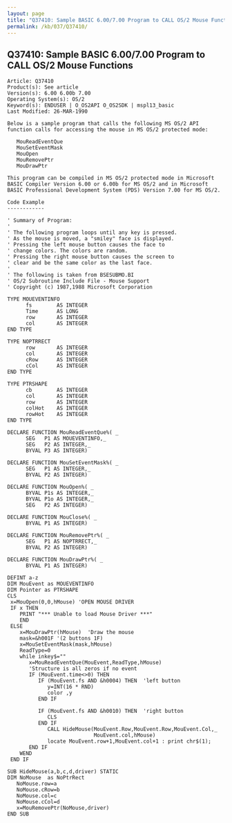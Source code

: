 ```yaml
---
layout: page
title: "Q37410: Sample BASIC 6.00/7.00 Program to CALL OS/2 Mouse Functions"
permalink: /kb/037/Q37410/
---
```


## Q37410: Sample BASIC 6.00/7.00 Program to CALL OS/2 Mouse Functions

	Article: Q37410
	Product(s): See article
	Version(s): 6.00 6.00b 7.00
	Operating System(s): OS/2
	Keyword(s): ENDUSER | O_OS2API O_OS2SDK | mspl13_basic
	Last Modified: 26-MAR-1990
	
	Below is a sample program that calls the following MS OS/2 API
	function calls for accessing the mouse in MS OS/2 protected mode:
	
	   MouReadEventQue
	   MouSetEventMask
	   MouOpen
	   MouRemovePtr
	   MouDrawPtr
	
	This program can be compiled in MS OS/2 protected mode in Microsoft
	BASIC Compiler Version 6.00 or 6.00b for MS OS/2 and in Microsoft
	BASIC Professional Development System (PDS) Version 7.00 for MS OS/2.
	
	Code Example
	------------
	
	' Summary of Program:
	'
	' The following program loops until any key is pressed.
	' As the mouse is moved, a "smiley" face is displayed.
	' Pressing the left mouse button causes the face to
	' change colors. The colors are random.
	' Pressing the right mouse button causes the screen to
	' clear and be the same color as the last face.
	'
	' The following is taken from BSESUBMO.BI
	' OS/2 Subroutine Include File - Mouse Support
	' Copyright (c) 1987,1988 Microsoft Corporation
	
	TYPE MOUEVENTINFO
	      fs        AS INTEGER
	      Time      AS LONG
	      row       AS INTEGER
	      col       AS INTEGER
	END TYPE
	
	TYPE NOPTRRECT
	      row       AS INTEGER
	      col       AS INTEGER
	      cRow      AS INTEGER
	      cCol      AS INTEGER
	END TYPE
	
	TYPE PTRSHAPE
	      cb        AS INTEGER
	      col       AS INTEGER
	      row       AS INTEGER
	      colHot    AS INTEGER
	      rowHot    AS INTEGER
	END TYPE
	
	DECLARE FUNCTION MouReadEventQue%( _
	      SEG   P1 AS MOUEVENTINFO,_
	      SEG   P2 AS INTEGER,_
	      BYVAL P3 AS INTEGER)
	
	DECLARE FUNCTION MouSetEventMask%( _
	      SEG   P1 AS INTEGER,_
	      BYVAL P2 AS INTEGER)
	
	DECLARE FUNCTION MouOpen%( _
	      BYVAL P1s AS INTEGER,_
	      BYVAL P1o AS INTEGER,_
	      SEG   P2 AS INTEGER)
	
	DECLARE FUNCTION MouClose%( _
	      BYVAL P1 AS INTEGER)
	
	DECLARE FUNCTION MouRemovePtr%( _
	      SEG   P1 AS NOPTRRECT,_
	      BYVAL P2 AS INTEGER)
	
	DECLARE FUNCTION MouDrawPtr%( _
	      BYVAL P1 AS INTEGER)
	
	DEFINT a-z
	DIM MouEvent as MOUEVENTINFO
	DIM Pointer as PTRSHAPE
	CLS
	 x=MouOpen(0,0,hMouse) 'OPEN MOUSE DRIVER
	 IF x THEN
	    PRINT "*** Unable to load Mouse Driver ***"
	    END
	 ELSE
	    x=MouDrawPtr(hMouse)  'Draw the mouse
	    mask=&h001F '(2 buttons 1F)
	    x=MouSetEventMask(mask,hMouse)
	    ReadType=0
	    while inkey$=""
	       x=MouReadEventQue(MouEvent,ReadType,hMouse)
	       'Structure is all zeros if no event
	       IF (MouEvent.time<>0) THEN
	          IF (MouEvent.fs AND &h0004) THEN  'left button
	             y=INT(16 * RND)
	             color ,y
	          END IF
	
	          IF (MouEvent.fs AND &h0010) THEN  'right button
	             CLS
	          END IF
	             CALL HideMouse(MouEvent.Row,MouEvent.Row,MouEvent.Col,_
	                            MouEvent.col,hMouse)
	             locate MouEvent.row+1,MouEvent.col+1 : print chr$(1);
	       END IF
	    WEND
	 END IF
	
	SUB HideMouse(a,b,c,d,driver) STATIC
	DIM NoMouse  as NoPtrRect
	   NoMouse.row=a
	   NoMouse.cRow=b
	   NoMouse.col=c
	   NoMouse.cCol=d
	   x=MouRemovePtr(NoMouse,driver)
	END SUB
